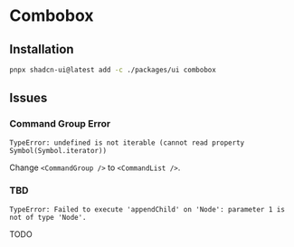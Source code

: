 # Combobox

## Installation

```sh
pnpx shadcn-ui@latest add -c ./packages/ui combobox
```

## Issues

### Command Group Error

```log
TypeError: undefined is not iterable (cannot read property Symbol(Symbol.iterator))
```

<!--
https://github.com/shadcn-ui/ui/issues/1748
https://github.com/shadcn-ui/ui/issues/2944
https://github.com/shadcn-ui/ui/issues/3051
-->

<!-- Replace `data-[disabled]:...` with `aria-disabled:....` in `./packages/ui/src/components/command.tsx`. -->

Change `<CommandGroup />` to `<CommandList />`.

### TBD

```log
TypeError: Failed to execute 'appendChild' on 'Node': parameter 1 is not of type 'Node'.
```

TODO
